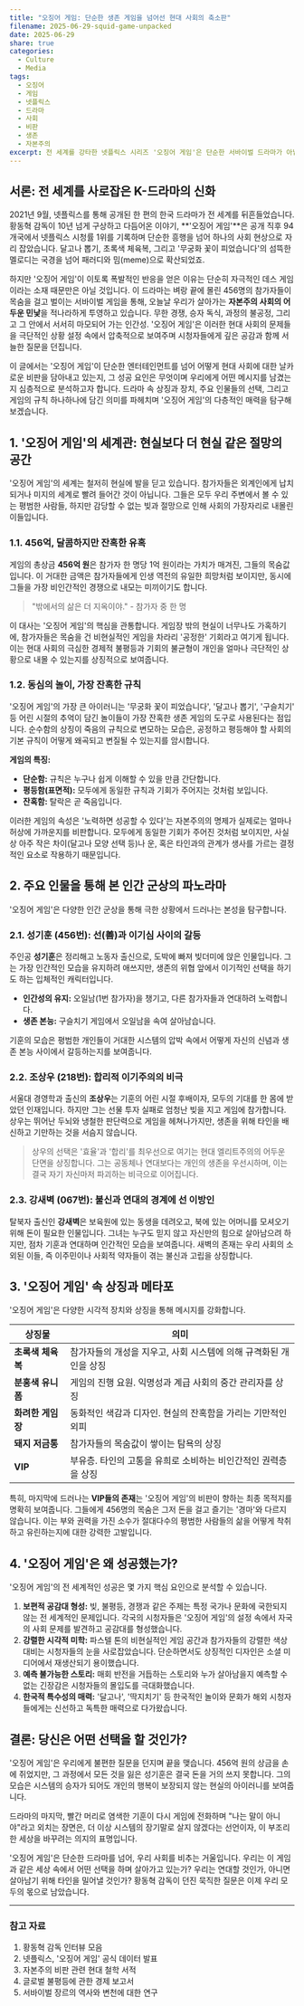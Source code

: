 ```yaml
---
title: "오징어 게임: 단순한 생존 게임을 넘어선 현대 사회의 축소판"
filename: 2025-06-29-squid-game-unpacked
date: 2025-06-29
share: true
categories:
  - Culture
  - Media
tags:
  - 오징어
  - 게임
  - 넷플릭스
  - 드라마
  - 사회
  - 비판
  - 생존
  - 자본주의
excerpt: 전 세계를 강타한 넷플릭스 시리즈 '오징어 게임'은 단순한 서바이벌 드라마가 아닙니다. 이 글에서는 '오징어 게임'이 어떻게 현대 사회의 치열한 경쟁, 불평등, 그리고 인간성 상실의 문제를 적나라하게 보여주는지 심층적으로 분석합니다.
---
```


## 서론: 전 세계를 사로잡은 K-드라마의 신화

2021년 9월, 넷플릭스를 통해 공개된 한 편의 한국 드라마가 전 세계를 뒤흔들었습니다. 황동혁 감독이 10년 넘게 구상하고 다듬어온 이야기, **'오징어 게임'**은 공개 직후 94개국에서 넷플릭스 시청률 1위를 기록하며 단순한 흥행을 넘어 하나의 사회 현상으로 자리 잡았습니다. 달고나 뽑기, 초록색 체육복, 그리고 '무궁화 꽃이 피었습니다'의 섬뜩한 멜로디는 국경을 넘어 패러디와 밈(meme)으로 확산되었죠.

하지만 '오징어 게임'이 이토록 폭발적인 반응을 얻은 이유는 단순히 자극적인 데스 게임이라는 소재 때문만은 아닐 것입니다. 이 드라마는 벼랑 끝에 몰린 456명의 참가자들이 목숨을 걸고 벌이는 서바이벌 게임을 통해, 오늘날 우리가 살아가는 **자본주의 사회의 어두운 민낯**을 적나라하게 투영하고 있습니다. 무한 경쟁, 승자 독식, 과정의 불공정, 그리고 그 안에서 서서히 마모되어 가는 인간성. '오징어 게임'은 이러한 현대 사회의 문제들을 극단적인 상황 설정 속에서 압축적으로 보여주며 시청자들에게 깊은 공감과 함께 서늘한 질문을 던집니다.

이 글에서는 '오징어 게임'이 단순한 엔터테인먼트를 넘어 어떻게 현대 사회에 대한 날카로운 비판을 담아내고 있는지, 그 성공 요인은 무엇이며 우리에게 어떤 메시지를 남겼는지 심층적으로 분석하고자 합니다. 드라마 속 상징과 장치, 주요 인물들의 선택, 그리고 게임의 규칙 하나하나에 담긴 의미를 파헤치며 '오징어 게임'의 다층적인 매력을 탐구해 보겠습니다.

## 1. '오징어 게임'의 세계관: 현실보다 더 현실 같은 절망의 공간

'오징어 게임'의 세계는 철저히 현실에 발을 딛고 있습니다. 참가자들은 외계인에게 납치되거나 미지의 세계로 빨려 들어간 것이 아닙니다. 그들은 모두 우리 주변에서 볼 수 있는 평범한 사람들, 하지만 감당할 수 없는 빚과 절망으로 인해 사회의 가장자리로 내몰린 이들입니다.

### 1.1. 456억, 달콤하지만 잔혹한 유혹

게임의 총상금 **456억 원**은 참가자 한 명당 1억 원이라는 가치가 매겨진, 그들의 목숨값입니다. 이 거대한 금액은 참가자들에게 인생 역전의 유일한 희망처럼 보이지만, 동시에 그들을 가장 비인간적인 경쟁으로 내모는 미끼이기도 합니다.

> "밖에서의 삶은 더 지옥이야." - 참가자 중 한 명

이 대사는 '오징어 게임'의 핵심을 관통합니다. 게임장 밖의 현실이 너무나도 가혹하기에, 참가자들은 목숨을 건 비현실적인 게임을 차라리 '공정한' 기회라고 여기게 됩니다. 이는 현대 사회의 극심한 경제적 불평등과 기회의 불균형이 개인을 얼마나 극단적인 상황으로 내몰 수 있는지를 상징적으로 보여줍니다.

### 1.2. 동심의 놀이, 가장 잔혹한 규칙

'오징어 게임'의 가장 큰 아이러니는 '무궁화 꽃이 피었습니다', '달고나 뽑기', '구슬치기' 등 어린 시절의 추억이 담긴 놀이들이 가장 잔혹한 생존 게임의 도구로 사용된다는 점입니다. 순수함의 상징이 죽음의 규칙으로 변모하는 모습은, 공정하고 평등해야 할 사회의 기본 규칙이 어떻게 왜곡되고 변질될 수 있는지를 암시합니다.

**게임의 특징:**

*   **단순함:** 규칙은 누구나 쉽게 이해할 수 있을 만큼 간단합니다.
*   **평등함(표면적):** 모두에게 동일한 규칙과 기회가 주어지는 것처럼 보입니다.
*   **잔혹함:** 탈락은 곧 죽음입니다.

이러한 게임의 속성은 '노력하면 성공할 수 있다'는 자본주의의 명제가 실제로는 얼마나 허상에 가까운지를 비판합니다. 모두에게 동일한 기회가 주어진 것처럼 보이지만, 사실상 아주 작은 차이(달고나 모양 선택 등)나 운, 혹은 타인과의 관계가 생사를 가르는 결정적인 요소로 작용하기 때문입니다.

## 2. 주요 인물을 통해 본 인간 군상의 파노라마

'오징어 게임'은 다양한 인간 군상을 통해 극한 상황에서 드러나는 본성을 탐구합니다.

### 2.1. 성기훈 (456번): 선(善)과 이기심 사이의 갈등

주인공 **성기훈**은 정리해고 노동자 출신으로, 도박에 빠져 빚더미에 앉은 인물입니다. 그는 가장 인간적인 모습을 유지하려 애쓰지만, 생존의 위협 앞에서 이기적인 선택을 하기도 하는 입체적인 캐릭터입니다.

*   **인간성의 유지:** 오일남(1번 참가자)을 챙기고, 다른 참가자들과 연대하려 노력합니다.
*   **생존 본능:** 구슬치기 게임에서 오일남을 속여 살아남습니다.

기훈의 모습은 평범한 개인들이 거대한 시스템의 압박 속에서 어떻게 자신의 신념과 생존 본능 사이에서 갈등하는지를 보여줍니다.

### 2.2. 조상우 (218번): 합리적 이기주의의 비극

서울대 경영학과 출신의 **조상우**는 기훈의 어린 시절 후배이자, 모두의 기대를 한 몸에 받았던 인재입니다. 하지만 그는 선물 투자 실패로 엄청난 빚을 지고 게임에 참가합니다. 상우는 뛰어난 두뇌와 냉철한 판단력으로 게임을 헤쳐나가지만, 생존을 위해 타인을 배신하고 기만하는 것을 서슴지 않습니다.

> 상우의 선택은 '효율'과 '합리'를 최우선으로 여기는 현대 엘리트주의의 어두운 단면을 상징합니다. 그는 공동체나 연대보다는 개인의 생존을 우선시하며, 이는 결국 자기 자신마저 파괴하는 비극으로 이어집니다.

### 2.3. 강새벽 (067번): 불신과 연대의 경계에 선 이방인

탈북자 출신인 **강새벽**은 보육원에 있는 동생을 데려오고, 북에 있는 어머니를 모셔오기 위해 돈이 필요한 인물입니다. 그녀는 누구도 믿지 않고 자신만의 힘으로 살아남으려 하지만, 점차 기훈과 연대하며 인간적인 모습을 보여줍니다. 새벽의 존재는 우리 사회의 소외된 이들, 즉 이주민이나 사회적 약자들이 겪는 불신과 고립을 상징합니다.

## 3. '오징어 게임' 속 상징과 메타포

'오징어 게임'은 다양한 시각적 장치와 상징을 통해 메시지를 강화합니다.

| 상징물 | 의미 |
| --- | --- |
| **초록색 체육복** | 참가자들의 개성을 지우고, 사회 시스템에 의해 규격화된 개인을 상징 |
| **분홍색 유니폼** | 게임의 진행 요원. 익명성과 계급 사회의 중간 관리자를 상징 |
| **화려한 게임장** | 동화적인 색감과 디자인. 현실의 잔혹함을 가리는 기만적인 외피 |
| **돼지 저금통** | 참가자들의 목숨값이 쌓이는 탐욕의 상징 |
| **VIP** | 부유층. 타인의 고통을 유희로 소비하는 비인간적인 권력층을 상징 |

특히, 마지막에 드러나는 **VIP들의 존재**는 '오징어 게임'의 비판이 향하는 최종 목적지를 명확히 보여줍니다. 그들에게 456명의 목숨은 그저 돈을 걸고 즐기는 '경마'와 다르지 않습니다. 이는 부와 권력을 가진 소수가 절대다수의 평범한 사람들의 삶을 어떻게 착취하고 유린하는지에 대한 강력한 고발입니다.

## 4. '오징어 게임'은 왜 성공했는가?

'오징어 게임'의 전 세계적인 성공은 몇 가지 핵심 요인으로 분석할 수 있습니다.

1.  **보편적 공감대 형성:** 빚, 불평등, 경쟁과 같은 주제는 특정 국가나 문화에 국한되지 않는 전 세계적인 문제입니다. 각국의 시청자들은 '오징어 게임'의 설정 속에서 자국의 사회 문제를 발견하고 공감대를 형성했습니다.
2.  **강렬한 시각적 미학:** 파스텔 톤의 비현실적인 게임 공간과 참가자들의 강렬한 색상 대비는 시청자들의 눈을 사로잡았습니다. 단순하면서도 상징적인 디자인은 소셜 미디어에서 재생산되기 용이했습니다.
3.  **예측 불가능한 스토리:** 매회 반전을 거듭하는 스토리와 누가 살아남을지 예측할 수 없는 긴장감은 시청자들의 몰입도를 극대화했습니다.
4.  **한국적 특수성의 매력:** '달고나', '딱지치기' 등 한국적인 놀이와 문화가 해외 시청자들에게는 신선하고 독특한 매력으로 다가왔습니다.

## 결론: 당신은 어떤 선택을 할 것인가?

'오징어 게임'은 우리에게 불편한 질문을 던지며 끝을 맺습니다. 456억 원의 상금을 손에 쥐었지만, 그 과정에서 모든 것을 잃은 성기훈은 결국 돈을 거의 쓰지 못합니다. 그의 모습은 시스템의 승자가 되어도 개인의 행복이 보장되지 않는 현실의 아이러니를 보여줍니다.

드라마의 마지막, 빨간 머리로 염색한 기훈이 다시 게임에 전화하며 "나는 말이 아니야"라고 외치는 장면은, 더 이상 시스템의 장기말로 살지 않겠다는 선언이자, 이 부조리한 세상을 바꾸려는 의지의 표명입니다.

'오징어 게임'은 단순한 드라마를 넘어, 우리 사회를 비추는 거울입니다. 우리는 이 게임과 같은 세상 속에서 어떤 선택을 하며 살아가고 있는가? 우리는 연대할 것인가, 아니면 살아남기 위해 타인을 밀어낼 것인가? 황동혁 감독이 던진 묵직한 질문은 이제 우리 모두의 몫으로 남았습니다.

---

### 참고 자료

1.  황동혁 감독 인터뷰 모음
2.  넷플릭스, '오징어 게임' 공식 데이터 발표
3.  자본주의 비판 관련 현대 철학 서적
4.  글로벌 불평등에 관한 경제 보고서
5.  서바이벌 장르의 역사와 변천에 대한 연구
